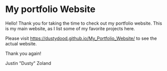 # My portfolio Website #

Hello! Thank you for taking the time to check out my portfolio website. This is my main website, as I list some of my favorite projects here.

Please visit https://dustydood.github.io/My_Portfolio_Website/ to see the actual website.

Thank you again!

Justin "Dusty" Zoland
